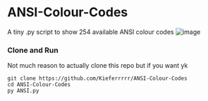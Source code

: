 # ANSI-Colour-Codes
A tiny .py script to show 254 available ANSI colour codes
![image](https://github.com/Kieferrrrr/ANSI-Colour-Codes/assets/157843487/f3cca2a9-bab5-4532-9cc4-f9b07a89c7ef)

### Clone and Run
Not much reason to actually clone this repo but if you want yk
```shell
git clone https://github.com/Kieferrrrr/ANSI-Colour-Codes
cd ANSI-Colour-Codes
py ANSI.py
```
